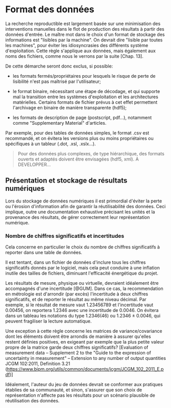 # Format des données

La recherche reproductible est largement basée sur une minimisation des
interventions manuelles dans le flot de production des résultats à
partir des données d'entrée. Le maître mot dans le choix d'un format
de stockage des informations est "lisibles par la machine". 
On devrait dire "lisible par toutes les machines", pour éviter les
idiosyncrasies des différents système d'exploitation.
Cette règle s'applique aux données, mais également aux noms des
fichiers, comme nous le verrons par la suite [Chap. 13].

De cette démarche seront donc exclus, si possible:

* les formats fermés/propriétaires pour lesquels le risque de perte
  de lisibilité n'est pas maîtrisé par l'utilisateur; 
  
* le format binaire, nécessitant une étape de décodage, 
  et qui supporte mal la transition entre les
  systèmes d'exploitation et les architectures matérielles.
  Certains formats de fichier prévus à cet effet permettent
  l'archivage en binaire de manière transparente (hdf5);
 
* les formats de description de page (postscript, pdf...),
  notamment comme "Supplementary Material" d'articles.

Par exemple, pour des tables de données simples, le format .csv 
est recommandé, et on évitera les versions plus ou moins 
propriétaires ou spécifiques à un tableur (.dot, .xsl, .xslx...).

> Pour des données plus complexes, de type hiérarchique, 
des formats ouverts et adaptés doivent être envisagées
(hdf5, xml).
A DEVELOPPER...

## Présentation et stockage de résultats numériques

Lors du stockage de données numériques il est primordial 
d'éviter la perte ou l'érosion d'information afin de garantir
la réutilisabilité des données. 
Ceci implique, outre une documentation exhaustive précisant
les unités et la provenance des résultats, de gérer 
correctement leur représentation numérique.

### Nombre de chiffres significatifs et incertitudes
Cela concerne en particulier le choix du nombre de chiffres
significatifs à reporter dans une table de données.

Il est tentant, dans un fichier de données d'inclure tous 
les chiffres significatifs donnés par le logiciel, mais
cela peut conduire à une inflation inutile des tailles de 
fichiers, diminuant l'efficacité énergétique du projet.

Les résultats de mesure, physique ou virtuelle, devraient
idéalement être accompagnés d'une incertitude [@GUM].
Dans ce cas, la recommendation en métrologie est d'arrondir
(par excès) l'incertitude à deux chiffres significatifs,
et de reporter le résultat au même niveau décimal.
Par exemple, si le résultat de mesure vaut 1.23456789 et
l'incertitude vaut 0.00456, on reportera 1.2346 
avec une incertitude de 0.0046. On évitera dans un tableau
les notations du type 1.2346(46) ou 1.2346 ± 0.0046,
qui peuvent fragiliser la lecture automatique.

Une exception à cette règle concerne les matrices de 
variance/covariance dont les éléments doivent être
arrondis de manière à assurer qu'elles restent définies 
positives, en exigeant par exemple que la plus petite
valeur propre de la matrice garde deux chiffres 
significatifs? [Evaluation of measurement data – 
Supplement 2 to the "Guide to the expression of 
uncertainty in measurement" – Extension to any number 
of output quantities JCGM 102:2011, Definition 3.21  
(https://www.bipm.org/utils/common/documents/jcgm/JCGM_102_2011_E.pdf)]

Idéalement, l'auteur du jeu de données devrait se conformer
aux pratiques établies de sa communauté, et sinon, s'assurer
que son choix de représentation n'affecte pas les résultats
pour un scénario plausible de réutilisation des données.



